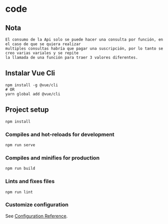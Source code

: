 # code

## Nota
```
El consumo de la Api solo se puede hacer una consulta por función, en el caso de que se quiera realizar
multiples consultas habría que pagar una suscripción, por lo tanto se creo varias variales y se repite 
la llamada de una función para traer 3 valores diferentes.

```

## Instalar Vue Cli
```
npm install -g @vue/cli
# OR
yarn global add @vue/cli
```

## Project setup
```
npm install
```

### Compiles and hot-reloads for development
```
npm run serve
```

### Compiles and minifies for production
```
npm run build
```

### Lints and fixes files
```
npm run lint
```

### Customize configuration
See [Configuration Reference](https://cli.vuejs.org/config/).
